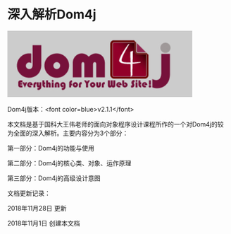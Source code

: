 # 深入解析Dom4j



![](/assets/1541083192651.png)

Dom4j版本：&lt;font color=blue&gt;v2.1.1&lt;/font&gt;

本文档是基于国科大王伟老师的面向对象程序设计课程所作的一个对Dom4j的较为全面的深入解析。主要内容分为3个部分：

第一部分：Dom4j的功能与使用

第二部分：Dom4j的核心类、对象、运作原理

第三部分：Dom4j的高级设计意图

文档更新记录：

2018年11月28日 更新

2018年11月1日 创建本文档

